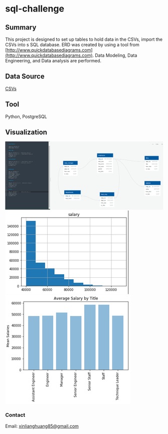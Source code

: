 # sql-challenge
## Summary ##
This project is designed to set up tables to hold data in the CSVs, import the CSVs into s SQL database. ERD was created by using a tool from [http://www.quickdatabasediagrams.com](http://www.quickdatabasediagrams.com). Data Modeling, Data Engineering, and Data analysis are performed.
## Data Source ##
[CSVs](EmployeeSQL/data/) 
## Tool ##
Python, PostgreSQL
## Visualization ##
![ERD](EmployeeSQL/ERD.PNG)<br>
![Salary](Images/salary.PNG)<br>
![Average_Salary](Images/Average_salary.PNG)<br>
### Contact
Email: xinlianghuang85@gmail.com